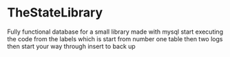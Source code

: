 # TheStateLibrary
Fully functional database for a small library made with mysql
start executing the code from the labels which is start from number one table then two logs then start your way through insert to back up
